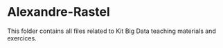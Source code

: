 # Alexandre-Rastel

This folder contains all files related to Kit Big Data teaching materials and exercices. 

